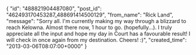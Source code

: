 {
   "id": "488821904487080",
   "post_id": "462493170453287_488691414500129",
   "from_name": "Rick Land",
   "message": "Sorry all. I'm currently making my way through a blizzard to reach Kelowna. Almost there now, 1 hour to go. (hopefully...). I truly appreciate all the input and hope my day in Court has a favourable result! I will check in once again from my destination. Cheers! :)",
   "created_time": "2013-03-06T08:07:00+0000"
 }
